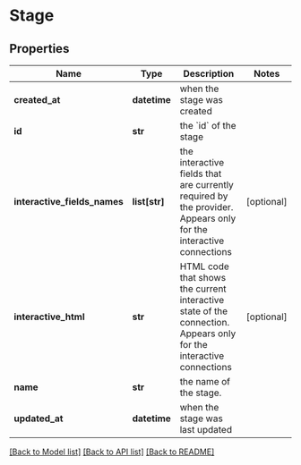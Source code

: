 # Stage

## Properties
Name | Type | Description | Notes
------------ | ------------- | ------------- | -------------
**created_at** | **datetime** | when the stage was created | 
**id** | **str** | the &#x60;id&#x60; of the stage | 
**interactive_fields_names** | **list[str]** | the interactive fields that are currently required by the provider. Appears only for the interactive connections | [optional] 
**interactive_html** | **str** | HTML code that shows the current interactive state of the connection. Appears only for the interactive connections | [optional] 
**name** | **str** | the name of the stage. | 
**updated_at** | **datetime** | when the stage was last updated | 

[[Back to Model list]](../README.md#documentation-for-models) [[Back to API list]](../README.md#documentation-for-api-endpoints) [[Back to README]](../README.md)

